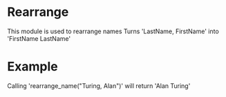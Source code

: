 Rearrange
=========

This module is used to rearrange names
Turns 'LastName, FirstName' into 'FirstName LastName'

# Example

Calling 'rearrange_name("Turing, Alan")' will return 'Alan Turing'
